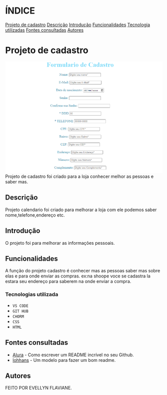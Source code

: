 # ÍNDICE
[Projeto de cadastro](#projeto-de-cadastro)
[Descrição](#descrição)
[Introdução](#introdução)
[Funcionalidades](#funcionalidades)
[Tecnologia utilizadas](#tecnologias-utilizada)
[Fontes consultadas](#fontes-consultadas)
[Autores](#autores)

# Projeto de cadastro
![capa do projeto](img/capa%20do%20projeto.png)
Projeto de cadastro foi criado para a loja conhecer melhor as pessoas e saber mas.
## Descrição
Projeto calendario foi criado para melhorar a loja com ele podemos saber nome,telefone,endereço etc.

## Introdução
O projeto foi para melhorar as informações pessoais.
## Funcionalidades
A função do projeto cadastro é conhecer mas as pessoas saber mas sobre elas e para onde enviar as compras. ex:na shoope voce se cadastra la estara seu endereço para saberem na onde enviar a compra.
### Tecnologias utilizada
* ``VS CODE``
* ``GIT HUB``
* ``CHORM``
* ``CSS``
* ``HTML``
## Fontes consultadas 

* [Alura](https://www.alura.com.br/artigos/escrever-bom-readme) - Como escrever um README incrível no seu Github.
* [lohhans](https://gist.github.com/lohhans/f8da0b147550df3f96914d3797e9fb89) - Um modelo para fazer um bom readme.

## Autores
FEITO POR EVELLYN FLAVIANE.